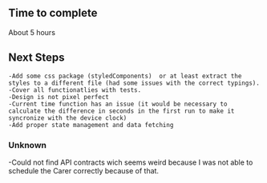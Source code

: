 
## Time to complete 
About 5 hours


## Next Steps
    -Add some css package (styledComponents)  or at least extract the styles to a different file (had some issues with the correct typings).
    -Cover all functionatlies with tests.
    -Design is not pixel perfect
    -Current time function has an issue (it would be necessary to calculate the difference in seconds in the first run to make it syncronize with the device clock)
    -Add proper state management and data fetching
    


### Unknown
-Could not find API contracts wich seems weird because I was not able to schedule the Carer correctly because of that.
